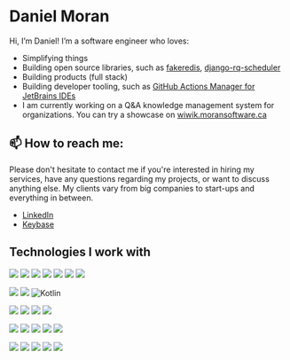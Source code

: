 
# Daniel Moran 

Hi, I’m Daniel! I’m a software engineer who loves:

* Simplifying things
* Building open source libraries, such as [fakeredis](https://github.com/cunla/fakeredis-py), [django-rq-scheduler](https://github.com/dsoftwareinc/django-rq-scheduler)
* Building products (full stack)
* Building developer tooling, such as [GitHub Actions Manager for JetBrains IDEs](https://github.com/cunla/ghactions-manager)
* I am currently working on a Q&A knowledge management system for organizations. You can try a showcase on [wiwik.moransoftware.ca](wiwik.moransoftware.ca)

## 📫 How to reach me:

Please don't hesitate to contact me if you're interested in hiring my services, have any questions regarding my projects, or want to discuss anything else. 
My clients vary from big companies to start-ups and everything in between.

- [LinkedIn](https://www.linkedin.com/in/daniel-moran-8a096a15/?lipi=urn%3Ali%3Apage%3Ad_flagship3_profile_view_base%3B5Am6fXQ9QCeCrFgLCufiuw%3D%3D)
- [Keybase](https://keybase.io/danielmoran)

## Technologies I work with

![](https://img.shields.io/badge/python-%2314354C.svg?style=for-the-badge&logo=python&logoColor=white) 
![](https://img.shields.io/badge/django-%23092E20.svg?style=for-the-badge&logo=django&logoColor=white) 
![](https://img.shields.io/badge/DJANGO-REST-ff1709?style=for-the-badge&logo=django&logoColor=white&color=ff1709&labelColor=gray) 
![](https://img.shields.io/badge/flask-%23000.svg?style=for-the-badge&logo=flask&logoColor=white) 
![](https://img.shields.io/badge/FastAPI-%23419185.svg?style=for-the-badge&logo=fastapi&logoColor=white)
![](https://img.shields.io/badge/pandas-%23150458.svg?style=for-the-badge&logo=pandas&logoColor=white) 
![](https://img.shields.io/badge/numpy-%23013243.svg?style=for-the-badge&logo=numpy&logoColor=white)

![](https://img.shields.io/badge/java-%23ED8B00.svg?style=for-the-badge&logo=java&logoColor=white) 
![](https://img.shields.io/badge/spring-boot.svg?style=for-the-badge&logo=spring&logoColor=white)
![Kotlin](https://img.shields.io/badge/kotlin-%230095D5.svg?style=for-the-badge&logo=kotlin&logoColor=white)

![](https://img.shields.io/badge/typescript-%23007ACC.svg?style=for-the-badge&logo=typescript&logoColor=white) 
![](https://img.shields.io/badge/angular-%23DD0031.svg?style=for-the-badge&logo=angular&logoColor=white) 
![](https://img.shields.io/badge/jquery-%230769AD.svg?style=for-the-badge&logo=jquery&logoColor=white)
![](https://img.shields.io/badge/-ReactJs-61DAFB?logo=react&logoColor=white&style=for-the-badge)

![](https://img.shields.io/badge/postgres-%23316192.svg?style=for-the-badge&logo=postgresql&logoColor=white) 
![](https://img.shields.io/badge/mysql-%2300f.svg?style=for-the-badge&logo=mysql&logoColor=white) 
![](https://img.shields.io/badge/redis-%23DD0031.svg?style=for-the-badge&logo=redis&logoColor=white) 
![](https://img.shields.io/badge/MongoDB-%234ea94b.svg?style=for-the-badge&logo=mongodb&logoColor=white) 
![](https://img.shields.io/badge/-ElasticSearch-005571?style=for-the-badge&logo=elasticsearch)

![](https://img.shields.io/badge/AWS-%23FF9900.svg?style=for-the-badge&logo=amazon-aws&logoColor=white)
![](https://img.shields.io/badge/githubactions-%232671E5.svg?style=for-the-badge&logo=githubactions&logoColor=white) 
![](https://img.shields.io/badge/kubernetes-%23326ce5.svg?style=for-the-badge&logo=kubernetes&logoColor=white) 
![](https://img.shields.io/badge/docker-%230db7ed.svg?style=for-the-badge&logo=docker&logoColor=white)
![](https://img.shields.io/badge/firebase-%23039BE5.svg?style=for-the-badge&logo=firebase) 

<!--

Here are some ideas to get you started:


- 🌱 I’m currently learning ...
- 👯 I’m looking to collaborate on ...
- 🤔 I’m looking for help with ...
- 💬 Ask me about ...
- 📫 How to reach me: ...
- 😄 Pronouns: ...
- ⚡ Fun fact: ...
-->
